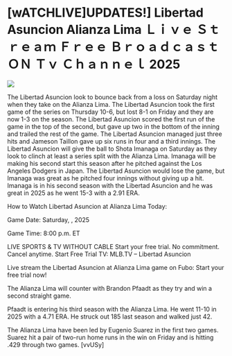 # [wATCHLIVE]UPDATES!] Libertad Asuncion Alianza Lima Ｌｉｖｅ Ｓｔｒｅａｍ Ｆｒｅｅ Ｂｒｏａｄｃａｓｔ ＯＮ Ｔｖ Ｃｈａｎｎｅｌ  2025  
  
  
[![](https://i.imgur.com/qSNzIqt.png)](https://movie.rssnews.media/cHDEpnpP.php)  
  
The Libertad Asuncion look to bounce back from a loss on Saturday night when they take on the Alianza Lima. The Libertad Asuncion took the first game of the series on Thursday 10-6, but lost 8-1 on Friday and they are now 1-3 on the season. The Libertad Asuncion scored the first run of the game in the top of the second, but gave up two in the bottom of the inning and trailed the rest of the game. The Libertad Asuncion managed just three hits and Jameson Taillon gave up six runs in four and a third innings. The Libertad Asuncion will give the ball to Shota Imanaga on Saturday as they look to clinch at least a series split with the Alianza Lima. Imanaga will be making his second start this season after he pitched against the Los Angeles Dodgers in Japan. The Libertad Asuncion would lose the game, but Imanaga was great as he pitched four innings without giving up a hit. Imanaga is in his second season with the Libertad Asuncion and he was great in 2025 as he went 15-3 with a 2.91 ERA.

How to Watch Libertad Asuncion at Alianza Lima Today:

Game Date: Saturday, , 2025

Game Time: 8:00 p.m. ET

LIVE SPORTS & TV WITHOUT CABLE
Start your free trial. No commitment. Cancel anytime.
Start Free Trial
TV: MLB.TV – Libertad Asuncion

Live stream the Libertad Asuncion at Alianza Lima game on Fubo: Start your free trial now!

The Alianza Lima will counter with Brandon Pfaadt as they try and win a second straight game.

Pfaadt is entering his third season with the Alianza Lima. He went 11-10 in 2025 with a 4.71 ERA. He struck out 185 last season and walked just 42.

The Alianza Lima have been led by Eugenio Suarez in the first two games. Suarez hit a pair of two-run home runs in the win on Friday and is hitting .429 through two games. [vvUSy]
